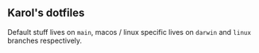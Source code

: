 ## Karol's dotfiles

Default stuff lives on `main`, macos / linux specific lives on `darwin` and `linux`
branches respectively.
